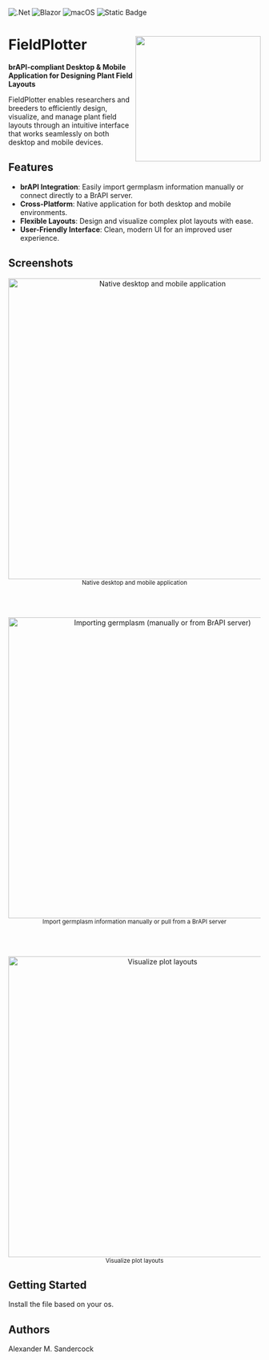 ![.Net](https://img.shields.io/badge/.NET-5C2D91?style=for-the-badge&logo=.net&logoColor=white)
![Blazor](https://img.shields.io/badge/blazor-%235C2D91.svg?style=for-the-badge&logo=blazor&logoColor=white)
![macOS](https://img.shields.io/badge/mac%20os-000000?style=for-the-badge&logo=macos&logoColor=F0F0F0)
![Static Badge](https://img.shields.io/badge/Status-Under%20Development-brightgreen?style=flat-square)



# FieldPlotter <img src="https://github.com/user-attachments/assets/27de4981-52f3-476b-b704-b69029a48d5e" align="right" width="250"/>

**brAPI-compliant Desktop & Mobile Application for Designing Plant Field Layouts**




FieldPlotter enables researchers and breeders to efficiently design, visualize, and manage plant field layouts through an intuitive interface that works seamlessly on both desktop and mobile devices.





    

## Features

- **brAPI Integration**: Easily import germplasm information manually or connect directly to a BrAPI server.
- **Cross-Platform**: Native application for both desktop and mobile environments.
- **Flexible Layouts**: Design and visualize complex plot layouts with ease.
- **User-Friendly Interface**: Clean, modern UI for an improved user experience.


## Screenshots

<div align="center">

<img src="https://github.com/user-attachments/assets/f55de6ce-ea19-438b-bded-cb1915e05cbb" width="600" alt="Native desktop and mobile application"><br>
<sub>Native desktop and mobile application</sub>

<br><br>

<img src="https://github.com/user-attachments/assets/749e40a7-feae-4897-8d0b-8c110676adbb" width="600" alt="Importing germplasm (manually or from BrAPI server)"><br>
<sub>Import germplasm information manually or pull from a BrAPI server</sub>

<br><br>

<img src="https://github.com/user-attachments/assets/7d5c9f3f-b302-4ec8-bb13-60ec3bf5771c" width="600" alt="Visualize plot layouts"><br>
<sub>Visualize plot layouts</sub>

</div>


## Getting Started

Install the file based on your os.

## Authors
Alexander M. Sandercock
